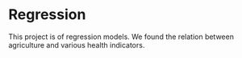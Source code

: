 # Regression

This project is of regression models. We found the relation between agriculture and various health indicators.
